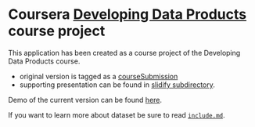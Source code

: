 Coursera [Developing Data Products](https://www.coursera.org/course/devdataprod) course project
==============================

This application has been created as a course project  of the Developing Data Products course.
 - original version is tagged as a [courseSubmission](https://github.com/zero323/developing-data-products-shiny/tree/courseSubmission)
 - supporting presentation can be found in [slidify subdirectory](./slidify).

Demo of the current version can be found [here](http://bit.ly/1tpz1uk).

If you want to learn more about dataset be sure to read [`include.md`](https://github.com/zero323/developing-data-products-shiny/blob/master/include.md).


